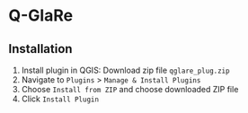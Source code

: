 # Q-GlaRe

## Installation
1. Install plugin in QGIS: Download zip file `qglare_plug.zip`
2. Navigate to `Plugins` > `Manage & Install Plugins`
3. Choose `Install from ZIP` and choose downloaded ZIP file
4. Click `Install Plugin`
